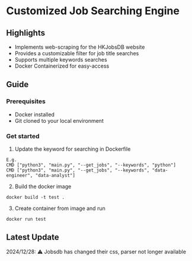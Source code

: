 # Customized Job Searching Engine
## Highlights
- Implements web-scraping for the HKJobsDB website
- Provides a customizable filter for job title searches
- Supports multiple keywords searches
- Docker Containerized for easy-access

## Guide
### Prerequisites
- Docker installed
- Git cloned to your local environment

### Get started
1. Update the keyword for searching in Dockerfile
```
E.g.
CMD ["python3", "main.py", "--get_jobs", "--keywords", "python"]
CMD ["python3", "main.py", "--get_jobs", "--keywords", "data-engineer", "data-analyst"]
```

2. Build the docker image
```
docker build -t test .
```

3. Create container from image and run
```
docker run test
```

## Latest Update
2024/12/28:
⚠️ Jobsdb has changed their css, parser not longer available
